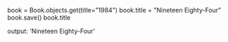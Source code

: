 book = Book.objects.get(title="1984")
book.title = "Nineteen Eighty-Four" 
book.save()
book.title

output: 'Nineteen Eighty-Four'